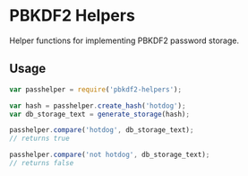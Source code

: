 # PBKDF2 Helpers

Helper functions for implementing PBKDF2 password storage.

## Usage

```javascript
var passhelper = require('pbkdf2-helpers');

var hash = passhelper.create_hash('hotdog');
var db_storage_text = generate_storage(hash);

passhelper.compare('hotdog', db_storage_text);
// returns true

passhelper.compare('not hotdog', db_storage_text);
// returns false
```
